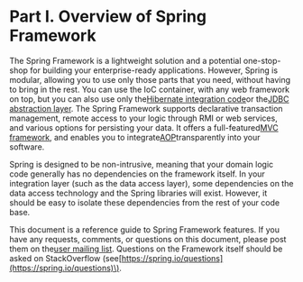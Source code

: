 # Part I. Overview of Spring Framework

The Spring Framework is a lightweight solution and a potential one-stop-shop for building your enterprise-ready applications. However, Spring is modular, allowing you to use only those parts that you need, without having to bring in the rest. You can use the IoC container, with any web framework on top, but you can also use only the[Hibernate integration code](http://docs.spring.io/spring/docs/5.0.0.M4/spring-framework-reference/htmlsingle/#orm-hibernate)or the[JDBC abstraction layer](http://docs.spring.io/spring/docs/5.0.0.M4/spring-framework-reference/htmlsingle/#jdbc-introduction). The Spring Framework supports declarative transaction management, remote access to your logic through RMI or web services, and various options for persisting your data. It offers a full-featured[MVC framework](http://docs.spring.io/spring/docs/5.0.0.M4/spring-framework-reference/htmlsingle/#mvc-introduction), and enables you to integrate[AOP](http://docs.spring.io/spring/docs/5.0.0.M4/spring-framework-reference/htmlsingle/#aop-introduction)transparently into your software.

Spring is designed to be non-intrusive, meaning that your domain logic code generally has no dependencies on the framework itself. In your integration layer \(such as the data access layer\), some dependencies on the data access technology and the Spring libraries will exist. However, it should be easy to isolate these dependencies from the rest of your code base.

This document is a reference guide to Spring Framework features. If you have any requests, comments, or questions on this document, please post them on the[user mailing list](https://groups.google.com/forum/#!forum/spring-framework-contrib). Questions on the Framework itself should be asked on StackOverflow \(see[https://spring.io/questions](https://spring.io/questions)\).

